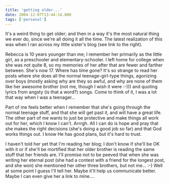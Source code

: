 ```yaml
---
title: 'getting older...'
date: 2004-12-07T13:44:14.000
tags: ['personal']
---
```


It's a weird thing to get older; and then in a way it's the most natural thing we ever do, since we're all doing it all the time. The latest realization of this was when I ran across my little sister's blog (see link to the right).

Rebecca is 10 years younger than me; I remember her primarily as the little girl, as a preschooler and elementary-schooler. I left home for college when she was not quite 8, so my memories of her after that are fewer and farther between. She's now 17. Where has time gone? It's so strange to read her posts where she does all the normal teenage-girl-type things, agonizing over boys (mostly asking why are they so awful, and why are none of them like her awesome brother (not me, though I wish it were :-))) and quoting lyrics from angsty (is that a word?) songs. Come to think of it, I was a lot that way when I was a teenager...

Part of me feels better when I remember that she's going through the normal teenage stuff, and that she will get past it, and will have a great life. The other part of me wants to just be protective and make things all work out for her, which I know I can't. Arrrgh. All I can do is hope and pray that she makes the right decisions (she's doing a good job so far) and that God works things out. I know He has good plans, but it's hard to trust.

I haven't told her yet that I'm reading her blog; I don't know if she'll be OK with it or if she'll be mortified that her older brother is reading the same stuff that her friends are. I'll promise not to be peeved that when she was writing her eternal post (she had a contest with a friend for the longest post, and she won) she mentioned her other three brothers, but not me... :-) Well at some point I guess I'll tell her. Maybe it'll help us communicate better. Maybe I can even give her a link to mine....
